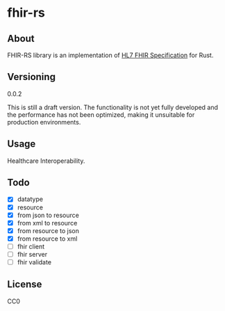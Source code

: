 # fhir-rs

## About

FHIR-RS library is an implementation of [HL7 FHIR Specification](http://hl7.org/fhir/) for Rust.

## Versioning

0.0.2

This is still a draft version. The functionality is not yet fully developed and the performance has not been optimized, making it unsuitable for production environments.

## Usage

Healthcare Interoperability.

## Todo

- [x] datatype
- [x] resource
- [x] from json to resource
- [x] from xml  to resource
- [x] from resource to json
- [x] from resource to xml
- [ ] fhir client
- [ ] fhir server
- [ ] fhir validate

## License

CC0